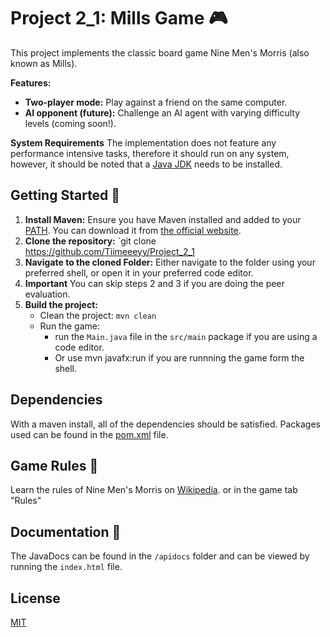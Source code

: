 # Project 2_1: Mills Game 🎮

This project implements the classic board game Nine Men's Morris (also known as Mills). 

**Features:**

* **Two-player mode:**  Play against a friend on the same computer.
* **AI opponent (future):**  Challenge an AI agent with varying difficulty levels (coming soon!).

**System Requirements**
The implementation does not feature any performance intensive tasks, therefore it should run on any system, however, it should be noted that a [Java JDK](https://www.oracle.com/java/technologies/downloads/) needs to be installed.

## Getting Started 🚀

1. **Install Maven:** Ensure you have Maven installed and added to your [PATH](https://www.supportyourtech.com/articles/how-to-set-environment-variable-in-windows-10-a-step-by-step-guide/). You can download it from [the official website](https://maven.apache.org/download.cgi).
2. **Clone the repository:**  `git clone https://github.com/Tiimeeeyy/Project_2_1
3. **Navigate to the cloned Folder:** Either navigate to the folder using your preferred shell, or open it in your preferred code editor.
4. **Important** You can skip steps 2 and 3 if you are doing the peer evaluation.
5. **Build the project:**
    *  Clean the project: `mvn clean`
    *  Run the game: 
        * run the `Main.java` file in the `src/main` package if you are using a code editor.
        * Or use mvn javafx:run if you are runnning the game form the shell.
     
## Dependencies
With a maven install, all of the dependencies should be satisfied. Packages used can be found in the [pom.xml](https://github.com/Tiimeeeyy/Project_2_1/blob/master/pom.xml) file.

## Game Rules 📜

Learn the rules of Nine Men's Morris on [Wikipedia](https://en.wikipedia.org/wiki/Nine_men's_morris#Rules). or in the game tab "Rules"

## Documentation 📖
The JavaDocs can be found in the `/apidocs` folder and can be viewed by running the `index.html` file.

## License
[MIT](https://choosealicense.com/licenses/mit/)

